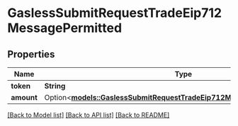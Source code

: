 # GaslessSubmitRequestTradeEip712MessagePermitted

## Properties

Name | Type | Description | Notes
------------ | ------------- | ------------- | -------------
**token** | **String** |  | 
**amount** | Option<[**models::GaslessSubmitRequestTradeEip712MessagePermittedAmount**](gasless__submit_request_trade_eip712_message_permitted_amount.md)> |  | 

[[Back to Model list]](../README.md#documentation-for-models) [[Back to API list]](../README.md#documentation-for-api-endpoints) [[Back to README]](../README.md)


